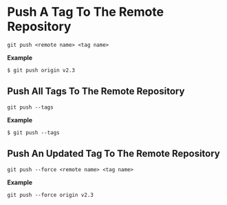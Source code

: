 # Push A Tag To The Remote Repository

`git push <remote name> <tag name>`

**Example**
```git
$ git push origin v2.3
```

## Push All Tags To The Remote Repository

`git push --tags`

**Example**
```git
$ git push --tags
```

## Push An Updated Tag To The Remote Repository

`git push --force <remote name> <tag name>`

**Example**
```git
git push --force origin v2.3
```